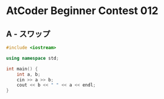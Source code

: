 # AtCoder Beginner Contest 012
## A - スワップ
```cpp
#include <iostream>

using namespace std;

int main() {
    int a, b;
    cin >> a >> b;
    cout << b << " " << a << endl;
}
```

